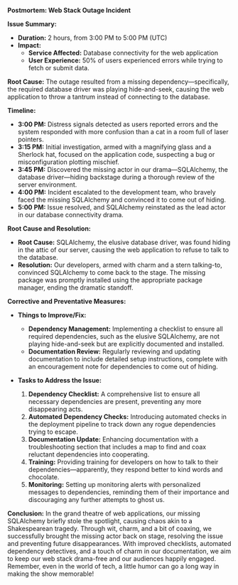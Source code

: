 **Postmortem: Web Stack Outage Incident**

**Issue Summary:**
- **Duration:** 2 hours, from 3:00 PM to 5:00 PM (UTC)
- **Impact:**
  - **Service Affected:** Database connectivity for the web application
  - **User Experience:** 50% of users experienced errors while trying to fetch or submit data.

**Root Cause:**
The outage resulted from a missing dependency—specifically, the required database driver was playing hide-and-seek, causing the web application to throw a tantrum instead of connecting to the database.

**Timeline:**
- **3:00 PM:** Distress signals detected as users reported errors and the system responded with more confusion than a cat in a room full of laser pointers.
- **3:15 PM:** Initial investigation, armed with a magnifying glass and a Sherlock hat, focused on the application code, suspecting a bug or misconfiguration plotting mischief.
- **3:45 PM:** Discovered the missing actor in our drama—SQLAlchemy, the database driver—hiding backstage during a thorough review of the server environment.
- **4:00 PM:** Incident escalated to the development team, who bravely faced the missing SQLAlchemy and convinced it to come out of hiding.
- **5:00 PM:** Issue resolved, and SQLAlchemy reinstated as the lead actor in our database connectivity drama.

**Root Cause and Resolution:**
- **Root Cause:** SQLAlchemy, the elusive database driver, was found hiding in the attic of our server, causing the web application to refuse to talk to the database.
- **Resolution:** Our developers, armed with charm and a stern talking-to, convinced SQLAlchemy to come back to the stage. The missing package was promptly installed using the appropriate package manager, ending the dramatic standoff.

**Corrective and Preventative Measures:**
- **Things to Improve/Fix:**
  - **Dependency Management:** Implementing a checklist to ensure all required dependencies, such as the elusive SQLAlchemy, are not playing hide-and-seek but are explicitly documented and installed.
  - **Documentation Review:** Regularly reviewing and updating documentation to include detailed setup instructions, complete with an encouragement note for dependencies to come out of hiding.

- **Tasks to Address the Issue:**
  1. **Dependency Checklist:** A comprehensive list to ensure all necessary dependencies are present, preventing any more disappearing acts.
  2. **Automated Dependency Checks:** Introducing automated checks in the deployment pipeline to track down any rogue dependencies trying to escape.
  3. **Documentation Update:** Enhancing documentation with a troubleshooting section that includes a map to find and coax reluctant dependencies into cooperating.
  4. **Training:** Providing training for developers on how to talk to their dependencies—apparently, they respond better to kind words and chocolate.
  5. **Monitoring:** Setting up monitoring alerts with personalized messages to dependencies, reminding them of their importance and discouraging any further attempts to ghost us.

**Conclusion:**
In the grand theatre of web applications, our missing SQLAlchemy briefly stole the spotlight, causing chaos akin to a Shakespearean tragedy. Through wit, charm, and a bit of coaxing, we successfully brought the missing actor back on stage, resolving the issue and preventing future disappearances. With improved checklists, automated dependency detectives, and a touch of charm in our documentation, we aim to keep our web stack drama-free and our audiences happily engaged. Remember, even in the world of tech, a little humor can go a long way in making the show memorable!
